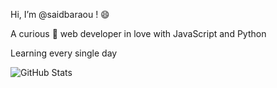  Hi, I’m @saidbaraou ! 😄  
 
 A curious 👀 web developer in love with JavaScript and Python  
 
 Learning every single day

![GitHub Stats](https://github-readme-stats.vercel.app/api/top-langs/?username=saidbaraou&theme=dark&show_icons=true&hide_border=true&layout=compact)

